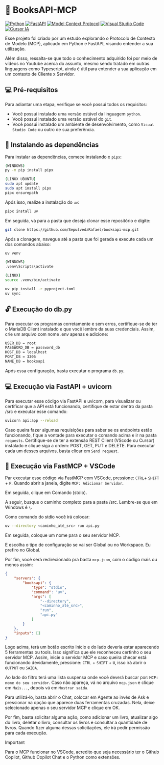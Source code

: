 # 🤖 BooksAPI-MCP

<a href="https://www.python.org/"><img src="https://img.shields.io/badge/PYTHON-000000?style=for-the-badge&logo=python&logoColor=facc56" alt="Python"></a>
<a href="https://www.python.org/"><img src="https://img.shields.io/badge/FASTAPI-000000?style=for-the-badge&logo=fastapi&logoColor=009688" alt="FastAPI"></a>
<a href="https://modelcontextprotocol.io/docs/getting-started/intro"><img src="https://img.shields.io/badge/MCP-000000?style=for-the-badge&logo=modelcontextprotocol&logoColor=FFFFFF" alt="Model Context Protocol"></a>
<a href="https://code.visualstudio.com/docs/copilot/customization/mcp-servers"><img src="https://img.shields.io/badge/VSCODE-000000?style=for-the-badge" alt="Visual Studio Code"></a>
<a href="hhttps://cursor.com/pt-BR/docs/context/mcp/directory"><img src="https://img.shields.io/badge/CURSOR-000000?style=for-the-badge" alt="Cursor IA"></a>

Esse projeto foi criado por um estudo explorando o Protocolo de Contexto de Modelo (MCP), aplicado em Python e FastAPI, visando entender a sua utilização.

Além disso, ressalta-se que todo o conhecimento adquirido foi por meio de vídeos no Youtube acerca do assunto, mesmo sendo tratado em outras linguagens como Typescript, ainda é útil para entender a sua aplicação em um contexto de Cliente x Servidor.

## 💻 Pré-requisitos
Para adiantar uma etapa, verifique se você possui todos os requisitos:

- Você possui instalado uma versão estável da linguagem `python`.
- Você possui instalado uma versão estável do `git`.
- Você possui instalado um ambiente de desenvolvimento, como `Visual Studio Code` ou outro de sua preferência.

## 🚀 Instalando as dependências
Para instalar as dependências, comece instalando o `pipx`:

```bash
(WINDOWS)
py -m pip install pipx

(LINUX UBUNTU)
sudo apt update
sudo apt install pipx
pipx ensurepath
```

Após isso, realize a instalação do `uv`:
```bash
pipx install uv
```

Em seguida, vá para a pasta que deseja clonar esse repositório e digite:
```bash
git clone https://github.com/SepulvedaRafael/booksapi-mcp.git
```

Após a clonagem, navegue até a pasta que foi gerada e execute cada um dos comandos abaixo:
```bash
uv venv

(WINDOWS)
.venv\Scripts\activate

(LINUX)
source .venv/bin/activate

uv pip install -r pyproject.toml
uv sync
```

## 🔓 Execução do db.py
Para executar os programas corretamente e sem erros, certifique-se de ter o MariaDB Client instalado e que você lembre da suas credenciais. Assim, crie um arquivo com nome .env apenas e adicione:

```bash
USER_DB = root
PASSWORD_DB = password_db
HOST_DB = localhost
PORT_DB = 3306
NAME_DB = booksapi
```

Após essa configuração, basta executar o programa `db.py`.


## 💻 Execução via FastAPI + uvicorn
Para executar esse código via FastAPI e uvicorn, para visualizar ou certificar que a API está funcionando, certifique de estar dentro da pasta /src e executar esse comando:
```bash
uvicorn api:app --reload
```

Caso queira fazer algumas requisições para saber se os endpoints estão funcionando, fique a vontade para executar o comando acima e ir na pasta `requests`. Certifique-se de ter a extensão REST Client (VScode ou Cursor) instalado e clique siga a ordem: POST, GET, PUT e DELETE. Para executar cada um desses arquivos, basta clicar em `Send request`.

## 🤖 Execução via FastMCP + VSCode
Par executar esse código via FastMCP com VSCode, pressione: `CTRL`+ `SHIFT` + `P`. Quando abrir a janela, digite `MCP: Adicionar Servidor`.

Em seguida, clique em Comando (stdio).

A seguir, busque o caminho completo para a pasta /src. Lembre-se que em Windows é `\`.

Como comando do stdio você irá colocar:
```bash
uv --directory <caminho_até_src> run api.py
```

Em seguida, coloque um nome para o seu servidor MCP.

E escolha o tipo de configuração se vai ser Global ou no Workspace. Eu prefiro no Global.

Por fim, você será redirecionado pra basta `mcp.json`, com o código mais ou menos assim:

```json
{
    "servers": {
        "booksapi": {
            "type": "stdio",
            "command": "uv",
            "args": [
                "--directory",
                "<caminho_até_src>",
                "run",
                "api.py"
            ]
        }
    },
    "inputs": []
}
```

Logo acima, terá um botão escrito Início e do lado deveria estar aparecendo 5 ferramentas ou tools. Isso significa que ele reconheceu certinho o seu servidor MCP. Assim, inicie o servidor MCP e caso queira checar está funcionando devidamente, pressione: `CTRL` + `SHIFT` + `U`, isso irá abrir o `OUTPUT` ou `SAÍDA`.

Ao lado do filtro terá uma lista suspensa onde você deverá buscar por: `MCP: nome do seu servidor`. Caso não apareça, vá no arquivo `mcp.json` e clique em `Mais...`, depois vá em `Mostrar saída`.

Para utilizá-lo, basta abrir o Chat, colocar em Agente ao invés de Ask e pressionar na opção que aparece duas ferramentas cruzadas. Nela, deixe selecionado apenas o seu servidor MCP e clique em OK.

Por fim, basta solicitar alguma ação, como adicionar um livro, atualizar algo do livro, deletar o livro, consultar os livros e consultar a quantidade de livros. Quando fizer alguma dessas solicitações, ele irá pedir permissão para cada execução.


> [!IMPORTANT]
> Para o MCP funcionar no VSCode, acredito que seja necessário ter o Github Copilot, Github Copilot Chat e o Python como extensões.